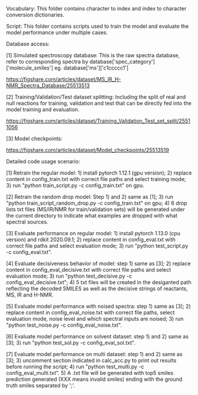 Vocabulary: This folder contains character to index and index to character conversion dictionaries.

Script: This folder contains scripts used to train the model and evaluate the model performance under multiple cases.

Database access:

[1] Simulated spectroscopy database: This is the raw spectra database, refer to corresponding spectra by database['spec_category']['molecule_smiles'] eg. database['ms']['c1ccccc1'] 

https://figshare.com/articles/dataset/MS_IR_H-NMR_Spectra_Database/25513513

[2] Training/Validation/Test dataset splitting: Including the split of real and null reactions for training, validation and test that can be directly fed into the model training and evaluation.

https://figshare.com/articles/dataset/Training_Validation_Test_set_split/25511056

[3] Model checkpoints: 

https://figshare.com/articles/dataset/Model_checkpoints/25513519

Detailed code usage scenario:

[1] Retrain the regular model: 1) install pytorch 1.12.1 (gpu version); 2) replace content in config_train.txt with correct file paths and select training mode; 3) run "python train_script.py -c config_train.txt" on gpu.

[2] Retrain the random drop model: Step 1) and 2) same as [1]; 3) run "python train_script_random_drop.py -c config_train.txt" on gpu; 4) 6 drop lists txt files (MS/IR/NMR for train/validation sets) will be generated under the current directory to indicate what examples are dropped with what spectral sources.

[3] Evaluate performance on regular model: 1) install pytorch 1.13.0 (cpu version) and rdkit 2020.09.1; 2) replace content in config_eval.txt with correct file paths and select evaluation mode; 3) run "python test_script.py -c config_eval.txt".

[4] Evaluate decisiveness behavior of model: step 1) same as [3]; 2) replace content in config_eval_decisive.txt with correct file paths and select evaluation mode; 3) run "python test_decisive.py -c config_eval_decisive.txt"; 4) 5 txt files will be created in the desiganted path reflecting the decoded SMILES as well as the decisive strings of reactants, MS, IR and H-NMR.

[5] Evaluate model performance with noised spectra: step 1) same as [3]; 2) replace content in config_eval_noise.txt with correct file paths, select evaluation mode, noise level and which spectral inputs are noised; 3) run "python test_noise.py -c config_eval_noise.txt".

[6] Evaluate model performance on solvent dataset: step 1) and 2) same as [3]; 3) run "python test_sol.py -c config_eval_sol.txt".

[7] Evaluate model performance on multi dataset: step 1) and 2) same as [3]; 3) uncomment section indicated in calc_acc.py to print out results before running the script; 4) run "python test_multi.py -c config_eval_multi.txt". 5) A .txt file will be generated with top5 smiles prediction generated (XXX means invalid smiles) ending with the ground truth smiles separated by ';'.
